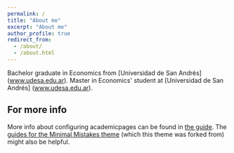 ```yaml
---
permalink: /
title: "About me"
excerpt: "About me"
author_profile: true
redirect_from: 
  - /about/
  - /about.html
---
```


Bachelor graduate in Economics from [Universidad de San Andrés] (www.udesa.edu.ar). Master in Economics' student at [Universidad de San Andrés] (www.udesa.edu.ar).


For more info
------
More info about configuring academicpages can be found in [the guide](https://academicpages.github.io/markdown/). The [guides for the Minimal Mistakes theme](https://mmistakes.github.io/minimal-mistakes/docs/configuration/) (which this theme was forked from) might also be helpful.

